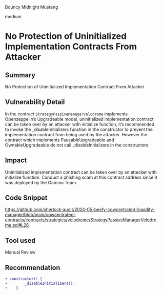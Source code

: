 Bouncy Midnight Mustang

medium

# No Protection of Uninitialized Implementation Contracts From Attacker

## Summary
No Protection of Uninitialized Implementation Contract From Attacker
## Vulnerability Detail
In the contract `StrategyPassiveManagerVelodrome` implements Openzeppelin’s Upgradeable model, uninitialized implementation contract can be taken over by an attacker with initialize function, it’s recommended to invoke the _disableInitializers function in the constructor to prevent the implementation contract from being used by the attacker. However the contract which implements PausableUpgradeable and OwnableUpgradeable do not call _disableInitializers in the constructors


## Impact
Uninitialized implementation contract can be taken over by an attacker with initialize function. Conduct a phishing scam at this contract address since it was deployed by the Gamma Team.
## Code Snippet
https://github.com/sherlock-audit/2024-05-beefy-cowcentrated-liquidity-manager/blob/main/cowcentrated-contracts/contracts/strategies/velodrome/StrategyPassiveManagerVelodrome.sol#L28
## Tool used

Manual Review

## Recommendation
```diff
+ constructor() {
+        _disableInitializers();
+    }
```
